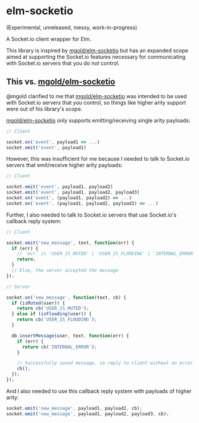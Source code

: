 
# elm-socketio

(Experimental, unreleased, messy, work-in-progress)

A Socket.io client wrapper for Elm.

This library is inspired by [mgold/elm-socketio][mgold] but
has an expanded scope aimed at supporting the Socket.io
features necessary for communicating with Socket.io servers
that you do *not* control.

## This vs. [mgold/elm-socketio][mgold]

@mgold clarified to me that [mgold/elm-socketio][mgold] was intended
to be used with Socket.io servers that *you* control, so things like higher arity
support were out of his library's scope.

[mgold/elm-socketio][mgold] only supports emitting/receiving
single arity payloads:

``` javascript
// Client

socket.on('event', payload1 => ...)
socket.emit('event', payload1)
```

However, this was insufficient for me because I needed to talk to Socket.io
servers that emit/receive higher arity payloads:

``` javascript
// Client

socket.emit('event', payload1, payload2)
socket.emit('event', payload1, payload2, payload3)
socket.on('event', (payload1, payload2) => ...)
socket.on('event', (payload1, payload2, payload3) => ...)
```

Further, I also needed to talk to Socket.io servers that use Socket.io's
callback reply system:

``` javascript
// Client

socket.emit('new_message', text, function(err) {
  if (err) {
    // `err` is 'USER_IS_MUTED' | 'USER_IS_FLOODING' | 'INTERNAL_ERROR'
    return;
  }
  // Else, the server accepted the message
});

// Server

socket.on('new_message', function(text, cb) {
  if (isMuted(user)) {
    return cb('USER_IS_MUTED');
  } else if (isFlooding(user)) {
    return cb('USER_IS_FLOODING');
  }

  db.insertMessage(user, text, function(err) {
    if (err) {
      return cb('INTERNAL_ERROR');
    }

    // Successfully saved message, so reply to client without an error
    cb();
  });
});
```

And I also needed to use this callback reply system with payloads
of higher arity:

``` javascript
socket.emit('new_message', payload1, payload2, cb);
socket.emit('new_message', payload1, payload2, payload3, cb);
```

[mgold]: https://github.com/mgold/elm-socketio
